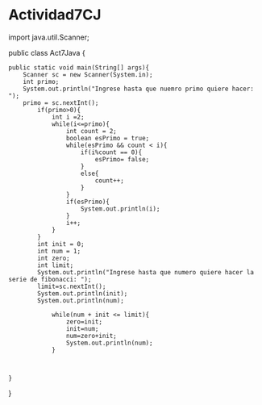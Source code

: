# Actividad7CJ
import java.util.Scanner;

public class Act7Java {

    public static void main(String[] args){
        Scanner sc = new Scanner(System.in);
        int primo;
        System.out.println("Ingrese hasta que nuemro primo quiere hacer: ");
        primo = sc.nextInt();
            if(primo>0){
                int i =2;
                while(i<=primo){
                    int count = 2;
                    boolean esPrimo = true;
                    while(esPrimo && count < i){
                        if(i%count == 0){
                            esPrimo= false;
                        }
                        else{
                            count++;
                        }
                    }
                    if(esPrimo){
                        System.out.println(i);
                    }
                    i++;
                }
            }
            int init = 0;
            int num = 1;
            int zero;
            int limit;
            System.out.println("Ingrese hasta que numero quiere hacer la serie de fibonacci: ");
            limit=sc.nextInt();
            System.out.println(init);
            System.out.println(num);

                while(num + init <= limit){
                    zero=init;
                    init=num;
                    num=zero+init;
                    System.out.println(num);
                }



    }
}
